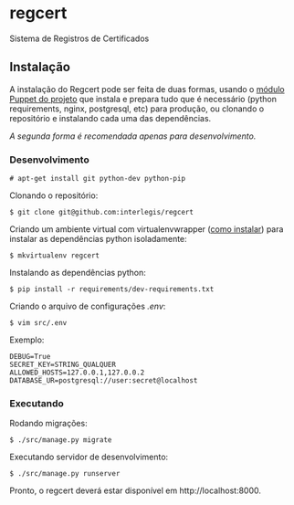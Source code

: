 # regcert
Sistema de Registros de Certificados


## Instalação

A instalação do Regcert pode ser feita de duas formas, usando o [módulo Puppet do projeto](https://github.com/interlegis/puppet-regcert) que instala e prepara tudo que é necessário (python requirements, nginx, postgresql, etc) para produção, ou clonando o repositório e instalando cada uma das dependências.

*A segunda forma é recomendada apenas para desenvolvimento.*

### Desenvolvimento

```
# apt-get install git python-dev python-pip
```

Clonando o repositório:
```
$ git clone git@github.com:interlegis/regcert
```

Criando um ambiente virtual com virtualenvwrapper ([como instalar](http://virtualenvwrapper.readthedocs.org/)) para instalar as dependências python isoladamente:
```
$ mkvirtualenv regcert
```

Instalando as dependências python:
```
$ pip install -r requirements/dev-requirements.txt
```

Criando o arquivo de configurações *.env*:
```
$ vim src/.env
```
Exemplo:
```
DEBUG=True
SECRET_KEY=STRING_QUALQUER
ALLOWED_HOSTS=127.0.0.1,127.0.0.2
DATABASE_UR=postgresql://user:secret@localhost
```

### Executando

Rodando migrações:
```
$ ./src/manage.py migrate
```

Executando servidor de desenvolvimento:
```
$ ./src/manage.py runserver
```

Pronto, o regcert deverá estar disponível em http://localhost:8000.
